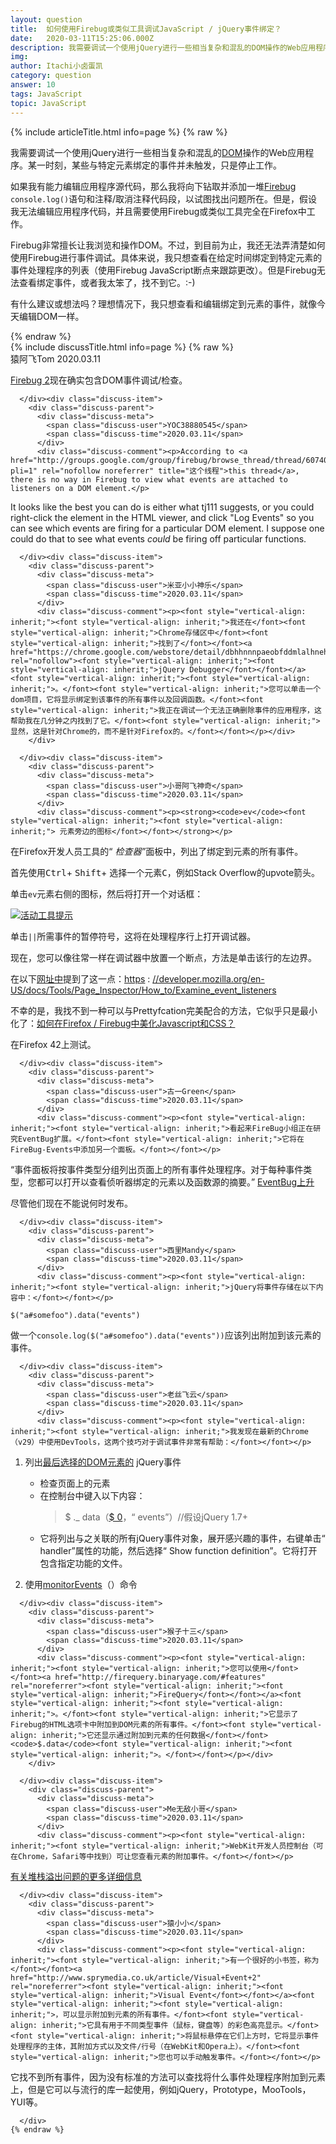 ```yaml
---
layout: question
title:  如何使用Firebug或类似工具调试JavaScript / jQuery事件绑定？
date:   2020-03-11T15:25:06.000Z
description: 我需要调试一个使用jQuery进行一些相当复杂和混乱的DOM操作的Web应用程序。某一时刻，某些与特定元素绑定的事件并未触发，只是停止工作。如果我有能...
img: 
author: Itachi小卤蛋凯
category: question
answer: 10
tags: JavaScript
topic: JavaScript
---
```

<div class="article-root">
  <div class="article">
    {% include articleTitle.html info=page %}
    {% raw %}
    <div class="article-content"><p><font style="vertical-align: inherit;"><font style="vertical-align: inherit;">我需要调试一个使用jQuery进行一些相当复杂和混乱的</font></font><a href="http://en.wikipedia.org/wiki/Document_Object_Model" rel="noreferrer"><font style="vertical-align: inherit;"><font style="vertical-align: inherit;">DOM</font></font></a><font style="vertical-align: inherit;"><font style="vertical-align: inherit;">操作</font><font style="vertical-align: inherit;">的Web应用程序</font><font style="vertical-align: inherit;">。</font><font style="vertical-align: inherit;">某一时刻，某些与特定元素绑定的事件并未触发，只是停止工作。</font></font></p>

<p><font style="vertical-align: inherit;"><font style="vertical-align: inherit;">如果我有能力编辑应用程序源代码，那么我将向下钻取并添加一堆</font></font><a href="http://en.wikipedia.org/wiki/Firebug_%28software%29" rel="noreferrer"><font style="vertical-align: inherit;"><font style="vertical-align: inherit;">Firebug</font></font></a> <code>console.log()</code><font style="vertical-align: inherit;"><font style="vertical-align: inherit;">语句和注释/取消注释代码段，以试图找出问题所在。</font><font style="vertical-align: inherit;">但是，假设我无法编辑应用程序代码，并且需要使用Firebug或类似工具完全在Firefox中工作。</font></font></p>

<p><font style="vertical-align: inherit;"><font style="vertical-align: inherit;">Firebug非常擅长让我浏览和操作DOM。</font><font style="vertical-align: inherit;">不过，到目前为止，我还无法弄清楚如何使用Firebug进行事件调试。</font><font style="vertical-align: inherit;">具体来说，我只想查看在给定时间绑定到特定元素的事件处理程序的列表（使用Firebug JavaScript断点来跟踪更改）。</font><font style="vertical-align: inherit;">但是Firebug无法查看绑定事件，或者我太笨了，找不到它。</font><font style="vertical-align: inherit;">:-)</font></font></p>

<p><font style="vertical-align: inherit;"><font style="vertical-align: inherit;">有什么建议或想法吗？</font><font style="vertical-align: inherit;">理想情况下，我只想查看和编辑绑定到元素的事件，就像今天编辑DOM一样。</font></font></p></div>
    {% endraw %}
  </div>

  <div class="discuss-wrapper">
    {% include discussTitle.html info=page %}
    {% raw %}
    <div class="discuss-item">
        <div class="discuss-parent">
          <div class="discuss-meta">
            <span class="discuss-user">猿阿飞Tom</span>
            <span class="discuss-time">2020.03.11</span>
          </div>
          <div class="discuss-comment"><p><a href="https://blog.getfirebug.com/2014/06/10/firebug-2-0/#dom-events-inspector" rel="nofollow"><font style="vertical-align: inherit;"><font style="vertical-align: inherit;">Firebug 2</font></font></a><font style="vertical-align: inherit;"><font style="vertical-align: inherit;">现在确实包含DOM事件调试/检查。</font></font></p></div>
        </div>
        
      </div><div class="discuss-item">
        <div class="discuss-parent">
          <div class="discuss-meta">
            <span class="discuss-user">YOC38880545</span>
            <span class="discuss-time">2020.03.11</span>
          </div>
          <div class="discuss-comment"><p>According to <a href="http://groups.google.com/group/firebug/browse_thread/thread/607400c545ce6048?pli=1" rel="nofollow noreferrer" title="这个线程">this thread</a>, there is no way in Firebug to view what events are attached to listeners on a DOM element.</p>

<p>It looks like the best you can do is either what tj111 suggests, or you could right-click the element in the HTML viewer, and click "Log Events" so you can see which events are firing for a particular DOM element.  I suppose one could do that to see what events <em>could</em> be firing off particular functions.</p></div>
        </div>
        
      </div><div class="discuss-item">
        <div class="discuss-parent">
          <div class="discuss-meta">
            <span class="discuss-user">米亚小小神乐</span>
            <span class="discuss-time">2020.03.11</span>
          </div>
          <div class="discuss-comment"><p><font style="vertical-align: inherit;"><font style="vertical-align: inherit;">我还在</font><font style="vertical-align: inherit;">Chrome存储区中</font><font style="vertical-align: inherit;">找到了</font></font><a href="https://chrome.google.com/webstore/detail/dbhhnnnpaeobfddmlalhnehgclcmjimi" rel="nofollow"><font style="vertical-align: inherit;"><font style="vertical-align: inherit;">jQuery Debugger</font></font></a><font style="vertical-align: inherit;"><font style="vertical-align: inherit;">。</font><font style="vertical-align: inherit;">您可以单击一个dom项目，它将显示绑定到该事件的所有事件以及回调函数。</font><font style="vertical-align: inherit;">我正在调试一个无法正确删除事件的应用程序，这帮助我在几分钟之内找到了它。</font><font style="vertical-align: inherit;">显然，这是针对Chrome的，而不是针对Firefox的。</font></font></p></div>
        </div>
        
      </div><div class="discuss-item">
        <div class="discuss-parent">
          <div class="discuss-meta">
            <span class="discuss-user">小哥阿飞神奇</span>
            <span class="discuss-time">2020.03.11</span>
          </div>
          <div class="discuss-comment"><p><strong><code>ev</code><font style="vertical-align: inherit;"><font style="vertical-align: inherit;"> 元素旁边的图标</font></font></strong></p>

<p><font style="vertical-align: inherit;"><font style="vertical-align: inherit;">在Firefox开发人员工具的“ </font></font><em><font style="vertical-align: inherit;"><font style="vertical-align: inherit;">检查器”</font></font></em><font style="vertical-align: inherit;"><font style="vertical-align: inherit;">面板中，列出了绑定到元素的所有事件。</font></font></p>

<p><font style="vertical-align: inherit;"><font style="vertical-align: inherit;">首先使用</font></font><kbd>Ctrl</kbd><font style="vertical-align: inherit;"><font style="vertical-align: inherit;">+ </font></font><kbd>Shift</kbd><font style="vertical-align: inherit;"><font style="vertical-align: inherit;">+ </font><font style="vertical-align: inherit;">选择一个元素</font></font><kbd>C</kbd><font style="vertical-align: inherit;"><font style="vertical-align: inherit;">，例如Stack Overflow的upvote箭头。</font></font></p>

<p><font style="vertical-align: inherit;"><font style="vertical-align: inherit;">单击</font></font><code>ev</code><font style="vertical-align: inherit;"><font style="vertical-align: inherit;">元素右侧</font><font style="vertical-align: inherit;">的</font><font style="vertical-align: inherit;">图标，然后将打开一个对话框：</font></font></p>

<p><a href="https://i.stack.imgur.com/9QYSA.png" rel="nofollow noreferrer"><img src="https://i.stack.imgur.com/9QYSA.png" alt="活动工具提示"></a></p>

<p><font style="vertical-align: inherit;"><font style="vertical-align: inherit;">单击</font></font><code>||</code><font style="vertical-align: inherit;"><font style="vertical-align: inherit;">所需事件</font><font style="vertical-align: inherit;">的暂停</font><font style="vertical-align: inherit;">符号，这将在处理程序行上打开调试器。</font></font></p>

<p><font style="vertical-align: inherit;"><font style="vertical-align: inherit;">现在，您可以像往常一样在调试器中放置一个断点，方法是单击该行的左边界。</font></font></p>

<p><font style="vertical-align: inherit;"><font style="vertical-align: inherit;">在以下</font><a href="https://developer.mozilla.org/en-US/docs/Tools/Page_Inspector/How_to/Examine_event_listeners" rel="nofollow noreferrer"><font style="vertical-align: inherit;">网址中</font></a><font style="vertical-align: inherit;">提到了这一点：</font><a href="https://developer.mozilla.org/en-US/docs/Tools/Page_Inspector/How_to/Examine_event_listeners" rel="nofollow noreferrer"><font style="vertical-align: inherit;">https</font></a><font style="vertical-align: inherit;"> : </font></font><a href="https://developer.mozilla.org/en-US/docs/Tools/Page_Inspector/How_to/Examine_event_listeners" rel="nofollow noreferrer"><font style="vertical-align: inherit;"><font style="vertical-align: inherit;">//developer.mozilla.org/en-US/docs/Tools/Page_Inspector/How_to/Examine_event_listeners</font></font></a></p>

<p><font style="vertical-align: inherit;"><font style="vertical-align: inherit;">不幸的是，我找不到一种可以与Prettyfcation完美配合的方法，它似乎只是最小化了：</font></font><a href="https://stackoverflow.com/questions/3216583/beautify-javascript-and-css-in-firebug/33753982#33753982"><font style="vertical-align: inherit;"><font style="vertical-align: inherit;">如何在Firefox / Firebug中美化Javascript和CSS？</font></font></a></p>

<p><font style="vertical-align: inherit;"><font style="vertical-align: inherit;">在Firefox 42上测试。</font></font></p></div>
        </div>
        
      </div><div class="discuss-item">
        <div class="discuss-parent">
          <div class="discuss-meta">
            <span class="discuss-user">古一Green</span>
            <span class="discuss-time">2020.03.11</span>
          </div>
          <div class="discuss-comment"><p><font style="vertical-align: inherit;"><font style="vertical-align: inherit;">看起来FireBug小组正在研究EventBug扩展。</font><font style="vertical-align: inherit;">它将在FireBug-Events中添加另一个面板。</font></font></p>

<p><font style="vertical-align: inherit;"><font style="vertical-align: inherit;">“事件面板将按事件类型分组列出页面上的所有事件处理程序。对于每种事件类型，您都可以打开以查看侦听器绑定的元素以及函数源的摘要。” </font></font><a href="http://blog.getfirebug.com/2009/09/18/eventbug-rising/" rel="nofollow noreferrer" title="Getfirebug博客上的条目"><font style="vertical-align: inherit;"><font style="vertical-align: inherit;">EventBug上升</font></font></a></p>

<p><font style="vertical-align: inherit;"><font style="vertical-align: inherit;">尽管他们现在不能说何时发布。</font></font></p></div>
        </div>
        
      </div><div class="discuss-item">
        <div class="discuss-parent">
          <div class="discuss-meta">
            <span class="discuss-user">西里Mandy</span>
            <span class="discuss-time">2020.03.11</span>
          </div>
          <div class="discuss-comment"><p><font style="vertical-align: inherit;"><font style="vertical-align: inherit;">jQuery将事件存储在以下内容中：</font></font></p>

<pre><code>$("a#somefoo").data("events")
</code></pre>

<p><font style="vertical-align: inherit;"><font style="vertical-align: inherit;">做一个</font></font><code>console.log($("a#somefoo").data("events"))</code><font style="vertical-align: inherit;"><font style="vertical-align: inherit;">应该列出附加到该元素的事件。</font></font></p></div>
        </div>
        
      </div><div class="discuss-item">
        <div class="discuss-parent">
          <div class="discuss-meta">
            <span class="discuss-user">老丝飞云</span>
            <span class="discuss-time">2020.03.11</span>
          </div>
          <div class="discuss-comment"><p><font style="vertical-align: inherit;"><font style="vertical-align: inherit;">我发现在最新的Chrome（v29）中使用DevTools，这两个技巧对于调试事件非常有帮助：</font></font></p>

<ol>
<li><p><font style="vertical-align: inherit;"><font style="vertical-align: inherit;">列出</font><a href="https://developers.google.com/chrome-developer-tools/docs/console#accessing_recently_selected_elements_and_objects" rel="noreferrer"><font style="vertical-align: inherit;">最后选择的DOM元素的</font></a><font style="vertical-align: inherit;"> jQuery事件</font></font><a href="https://developers.google.com/chrome-developer-tools/docs/console#accessing_recently_selected_elements_and_objects" rel="noreferrer"><font style="vertical-align: inherit;"></font></a>
</p><ul>
<li><font style="vertical-align: inherit;"><font style="vertical-align: inherit;">检查页面上的元素</font></font></li>
<li><font style="vertical-align: inherit;"><font style="vertical-align: inherit;">在控制台中键入以下内容： </font></font><p></p>

<blockquote>
  <p><font style="vertical-align: inherit;"><font style="vertical-align: inherit;">$ ._ data（</font></font><a href="https://developers.google.com/chrome-developer-tools/docs/console#accessing_recently_selected_elements_and_objects" rel="noreferrer"><font style="vertical-align: inherit;"><font style="vertical-align: inherit;">$ 0</font></font></a><font style="vertical-align: inherit;"><font style="vertical-align: inherit;">，“ events”）//假设jQuery 1.7+</font></font></p></blockquote></li>
  <li><font style="vertical-align: inherit;"><font style="vertical-align: inherit;">它将列出与之关联的所有jQuery事件对象，展开感兴趣的事件，右键单击“ handler”属性的功能，然后选择“ Show function definition”。</font><font style="vertical-align: inherit;">它将打开包含指定功能的文件。</font></font></li>
  </ul><p></p>
</li>
<li><p><font style="vertical-align: inherit;"><font style="vertical-align: inherit;">使用</font></font><a href="https://developers.google.com/chrome-developer-tools/docs/commandline-api#monitoreventsobject_events" rel="noreferrer"><font style="vertical-align: inherit;"><font style="vertical-align: inherit;">monitorEvents</font></font></a><font style="vertical-align: inherit;"><font style="vertical-align: inherit;">（）命令</font></font></p></li>
</ol></div>
        </div>
        
      </div><div class="discuss-item">
        <div class="discuss-parent">
          <div class="discuss-meta">
            <span class="discuss-user">猴子十三</span>
            <span class="discuss-time">2020.03.11</span>
          </div>
          <div class="discuss-comment"><p><font style="vertical-align: inherit;"><font style="vertical-align: inherit;">您可以使用</font></font><a href="http://firequery.binaryage.com/#features" rel="noreferrer"><font style="vertical-align: inherit;"><font style="vertical-align: inherit;">FireQuery</font></font></a><font style="vertical-align: inherit;"><font style="vertical-align: inherit;">。</font><font style="vertical-align: inherit;">它显示了Firebug的HTML选项卡中附加到DOM元素的所有事件。</font><font style="vertical-align: inherit;">它还显示通过附加到元素的任何数据</font></font><code>$.data</code><font style="vertical-align: inherit;"><font style="vertical-align: inherit;">。</font></font></p></div>
        </div>
        
      </div><div class="discuss-item">
        <div class="discuss-parent">
          <div class="discuss-meta">
            <span class="discuss-user">Me无敌小哥</span>
            <span class="discuss-time">2020.03.11</span>
          </div>
          <div class="discuss-comment"><p><font style="vertical-align: inherit;"><font style="vertical-align: inherit;">WebKit开发人员控制台（可在Chrome，Safari等中找到）可让您查看元素的附加事件。</font></font></p>

<p><a href="https://stackoverflow.com/questions/10213703/how-do-i-view-events-fired-on-an-element-in-chrome-web-developer"><font style="vertical-align: inherit;"><font style="vertical-align: inherit;">有关堆栈溢出问题的更多详细信息</font></font></a></p></div>
        </div>
        
      </div><div class="discuss-item">
        <div class="discuss-parent">
          <div class="discuss-meta">
            <span class="discuss-user">猿小小</span>
            <span class="discuss-time">2020.03.11</span>
          </div>
          <div class="discuss-comment"><p><font style="vertical-align: inherit;"><font style="vertical-align: inherit;">有一个很好的小书签，称为</font></font><a href="http://www.sprymedia.co.uk/article/Visual+Event+2" rel="noreferrer"><font style="vertical-align: inherit;"><font style="vertical-align: inherit;">Visual Event</font></font></a><font style="vertical-align: inherit;"><font style="vertical-align: inherit;">，可以显示附加到元素的所有事件。</font><font style="vertical-align: inherit;">它具有用于不同类型事件（鼠标，键盘等）的彩色高亮显示。</font><font style="vertical-align: inherit;">将鼠标悬停在它们上方时，它将显示事件处理程序的主体，其附加方式以及文件/行号（在WebKit和Opera上）。</font><font style="vertical-align: inherit;">您也可以手动触发事件。</font></font></p>

<p><font style="vertical-align: inherit;"><font style="vertical-align: inherit;">它找不到所有事件，因为没有标准的方法可以查找将什么事件处理程序附加到元素上，但是它可以与流行的库一起使用，例如jQuery，Prototype，MooTools，YUI等。</font></font></p></div>
        </div>
        
      </div>
    {% endraw %}
  </div>
<div>
